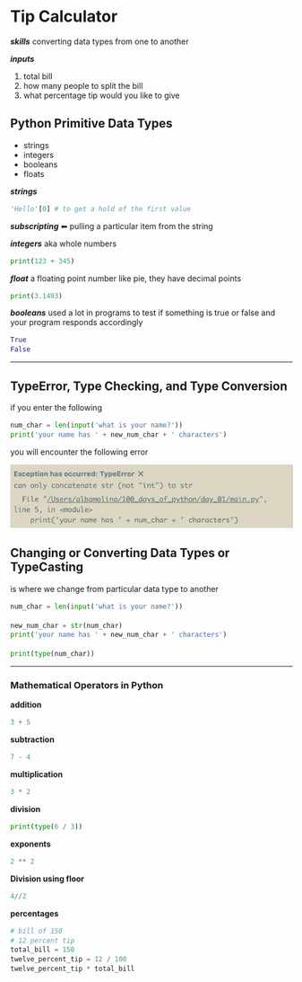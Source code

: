# Tip Calculator

***skills***
converting data types from one to another

***inputs***

1. total bill
2. how many people to split the bill
3. what percentage tip would you like to give

## Python Primitive Data Types

- strings
- integers
- booleans
- floats

***strings***

```python
'Hello'[0] # to get a hold of the first value
```

***subscripting*** ⬅ pulling a particular item from the string

***integers*** aka whole numbers

```python
print(123 + 345)
```

***float*** a floating point number like pie, they have decimal points

```python
print(3.1493)
```

***booleans*** used a lot in programs to test if something is true or false and your program responds accordingly

```python
True 
False
```

---

## TypeError, Type Checking, and Type Conversion

if you enter the following

```python
num_char = len(input('what is your name?'))
print('your name has ' + new_num_char + ' characters')
```

you will encounter the following error

![error](imgs/TypeErrors.png)

## Changing or Converting Data Types or TypeCasting

is where we change from particular data type to another

```python
num_char = len(input('what is your name?'))

new_num_char = str(num_char) 
print('your name has ' + new_num_char + ' characters')

print(type(num_char))
```

---

### Mathematical Operators in Python

**addition**

```python
3 + 5
```

**subtraction**

```python
7 - 4
```

**multiplication**

```python
3 * 2
```

**division**

```python
print(type(6 / 3))
```

**exponents**

```python
2 ** 2
```

**Division using floor**

```python
4//2 
```

**percentages**

```python
# bill of 150
# 12 percent tip
total_bill = 150
twelve_percent_tip = 12 / 100
twelve_percent_tip * total_bill

```